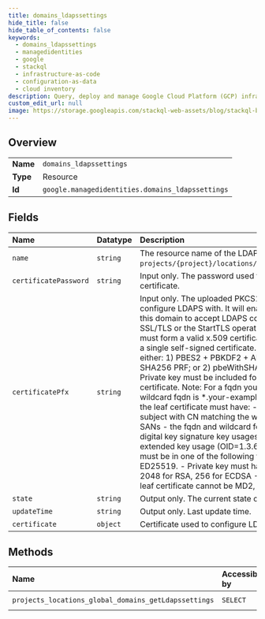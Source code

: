 ```yaml
---
title: domains_ldapssettings
hide_title: false
hide_table_of_contents: false
keywords:
  - domains_ldapssettings
  - managedidentities
  - google    
  - stackql
  - infrastructure-as-code
  - configuration-as-data
  - cloud inventory
description: Query, deploy and manage Google Cloud Platform (GCP) infrastructure and resources using SQL
custom_edit_url: null
image: https://storage.googleapis.com/stackql-web-assets/blog/stackql-blog-post-featured-image.png
---
```

  
    

## Overview
<table><tbody>
<tr><td><b>Name</b></td><td><code>domains_ldapssettings</code></td></tr>
<tr><td><b>Type</b></td><td>Resource</td></tr>
<tr><td><b>Id</b></td><td><code>google.managedidentities.domains_ldapssettings</code></td></tr>
</tbody></table>

## Fields
| Name | Datatype | Description |
|:-----|:---------|:------------|
| `name` | `string` | The resource name of the LDAPS settings. Uses the form: `projects/{project}/locations/{location}/domains/{domain}`. |
| `certificatePassword` | `string` | Input only. The password used to encrypt the uploaded PFX certificate. |
| `certificatePfx` | `string` | Input only. The uploaded PKCS12-formatted certificate to configure LDAPS with. It will enable the domain controllers in this domain to accept LDAPS connections (either LDAP over SSL/TLS or the StartTLS operation). A valid certificate chain must form a valid x.509 certificate chain (or be comprised of a single self-signed certificate. It must be encrypted with either: 1) PBES2 + PBKDF2 + AES256 encryption and SHA256 PRF; or 2) pbeWithSHA1And3-KeyTripleDES-CBC Private key must be included for the leaf / single self-signed certificate. Note: For a fqdn your-example-domain.com, the wildcard fqdn is *.your-example-domain.com. Specifically the leaf certificate must have: - Either a blank subject or a subject with CN matching the wildcard fqdn. - Exactly two SANs - the fqdn and wildcard fqdn. - Encipherment and digital key signature key usages. - Server authentication extended key usage (OID=1.3.6.1.5.5.7.3.1) - Private key must be in one of the following formats: RSA, ECDSA, ED25519. - Private key must have appropriate key length: 2048 for RSA, 256 for ECDSA - Signature algorithm of the leaf certificate cannot be MD2, MD5 or SHA1. |
| `state` | `string` | Output only. The current state of this LDAPS settings. |
| `updateTime` | `string` | Output only. Last update time. |
| `certificate` | `object` | Certificate used to configure LDAPS. |
## Methods
| Name | Accessible by | Required Params |
|:-----|:--------------|:----------------|
| `projects_locations_global_domains_getLdapssettings` | `SELECT` | `domainsId, projectsId` |

